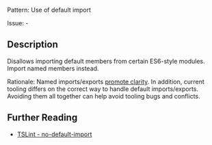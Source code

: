 Pattern: Use of default import

Issue: -

## Description

Disallows importing default members from certain ES6-style modules. Import named members instead.
  
Rationale: Named imports/exports [promote clarity](https://github.com/palantir/tslint/issues/1182#issue-151780453). In addition, current tooling differs on the correct way to handle default imports/exports. Avoiding them all together can help avoid tooling bugs and conflicts.

## Further Reading

* [TSLint - no-default-import](https://palantir.github.io/tslint/rules/no-default-import)